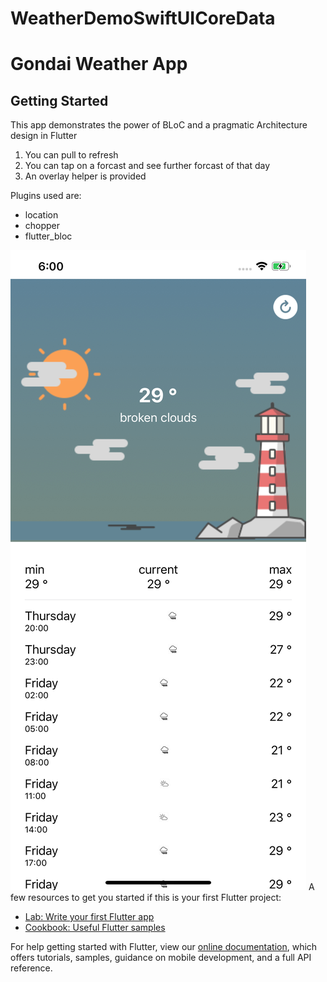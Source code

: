 # WeatherDemoSwiftUICoreData

# Gondai Weather App



## Getting Started

This app demonstrates the power of BLoC and a pragmatic Architecture design in Flutter
1. You can pull to refresh
2. You can tap on a forcast and see further forcast of that day
3. An overlay helper is provided

Plugins used are:
- location 
- chopper 
- flutter_bloc

<img src="https://github.com/gondaimgano/WeatherDemoSwiftUICoreData/blob/master/Simulator%20Screen%20Shot%20-%20iPhone%2011%20Pro%20Max%20-%202021-04-29%20at%2018.00.35.png"/>
A few resources to get you started if this is your first Flutter project:

- [Lab: Write your first Flutter app](https://flutter.dev/docs/get-started/codelab)
- [Cookbook: Useful Flutter samples](https://flutter.dev/docs/cookbook)

For help getting started with Flutter, view our
[online documentation](https://flutter.dev/docs), which offers tutorials,
samples, guidance on mobile development, and a full API reference.
